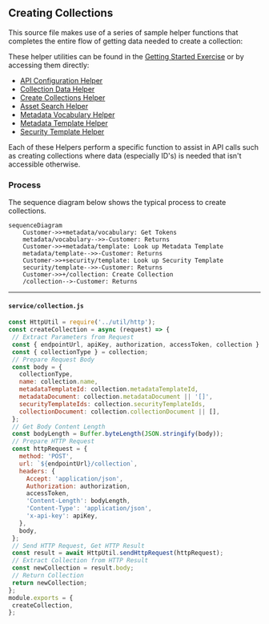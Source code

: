 ## Creating Collections
This source file makes use of a series of sample helper functions that completes the entire flow of getting data needed to create a collection:

These helper utilities can be found in the [Getting Started Exercise](./authenticating.md) or by accessing them directly:
- [API Configuration Helper](./authenticating.md#api-configuration-helper)
- [Collection Data Helper](./authenticating.md#collection-data-helper)
- [Create Collections Helper](./authenticating.md#create-collections-helper)
- [Asset Search Helper](./authenticating.md#asset-search-helper)
- [Metadata Vocabulary Helper](./authenticating.md#metadata-vocabulary-helper)
- [Metadata Template Helper](./authenticating.md#metadata-template-helper)
- [Security Template Helper](./authenticating.md#security-template-helper)

Each of these Helpers perform a specific function to assist in API calls such as creating collections where data (especially ID's) is needed that isn't accessible otherwise.

### Process

The sequence diagram below shows the typical process to create collections.
```mermaid
sequenceDiagram
    Customer->>+metadata/vocabulary: Get Tokens
    metadata/vocabulary-->>-Customer: Returns
    Customer->>+metadata/template: Look up Metadata Template
    metadata/template-->>-Customer: Returns
    Customer->>+security/template: Look up Security Template
    security/template-->>-Customer: Returns
    Customer->>+/collection: Create Collection
    /collection-->-Customer: Returns
```
***

#### **`service/collection.js`**

```javascript
const HttpUtil = require('../util/http');
const createCollection = async (request) => {
 // Extract Parameters from Request
 const { endpointUrl, apiKey, authorization, accessToken, collection } = request;
 const { collectionType } = collection;
 // Prepare Request Body
 const body = {
   collectionType,
   name: collection.name,
   metadataTemplateId: collection.metadataTemplateId,
   metadataDocument: collection.metadataDocument || '[]',
   securityTemplateIds: collection.securityTemplateIds,
   collectionDocument: collection.collectionDocument || [],
 };
 // Get Body Content Length
 const bodyLength = Buffer.byteLength(JSON.stringify(body));
 // Prepare HTTP Request
 const httpRequest = {
   method: 'POST',
   url: `${endpointUrl}/collection`,
   headers: {
     Accept: 'application/json',
     Authorization: authorization,
     accessToken,
     'Content-Length': bodyLength,
     'Content-Type': 'application/json',
     'x-api-key': apiKey,
   },
   body,
 };
 // Send HTTP Request, Get HTTP Result
 const result = await HttpUtil.sendHttpRequest(httpRequest);
 // Extract Collection from HTTP Result
 const newCollection = result.body;
 // Return Collection
 return newCollection;
};
module.exports = {
 createCollection,
};

```